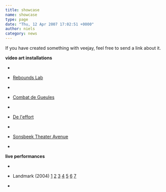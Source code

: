 ```yaml
---
title: showcase
name: showcase
type: page
date: "Thu, 12 Apr 2007 17:02:51 +0000"
author: niels
category: news
---
```

If you have created something with veejay, feel free to send a link about it.  

**video art installations**  


*     

*   [Rebounds Lab](http://veejay.sourceforge.net/middle-event-5dec.html)
*     

*   [Combat de Gueules](http://www.david-o.net/wordpress/2006/05/combat-de-gueules-groupe-ergot/)
*     

*   [De l'effort](http://www.david-o.net/wordpress/2004/12/de-leffort/)
*     

*   [Sonsbeek Theater Avenue](http://www.larsmaaktkunst.nl/index.php?option=com_content&task=view&id=14&Itemid=29)
*     

**live performances**  


*     

*   Landmark (2004) [1](http://www.piksel.no/piksel04/piksel_vidblog/saturday_06/veejay_perf_01.avi) [2](http://www.piksel.no/piksel04/piksel_vidblog/saturday_06/veejay_perf_02.avi) [3](http://www.piksel.no/piksel04/piksel_vidblog/saturday_06/hansa_veejaying.avi) [4](http://www.piksel.no/piksel04/piksel_vidblog/saturday_06/vj-ing.avi) [5](http://www.piksel.no/piksel04/piksel_vidblog/tuesday_02/veejay_1.avi) [6](http://www.piksel.no/piksel04/piksel_vidblog/tuesday_02/veejay_2.avi) [7](http://www.piksel.no/piksel04/piksel_vidblog/tuesday_02/veejay_3.avi)
*